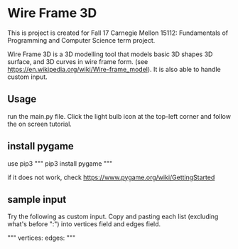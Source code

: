 # Wire Frame 3D

This is project is created for Fall 17 Carnegie Mellon 15112: Fundamentals of Programming and Computer Science term project. 

Wire Frame 3D is a 3D modelling tool that models basic 3D shapes 3D surface, and 3D curves in wire frame form. (see https://en.wikipedia.org/wiki/Wire-frame_model). It is also able to handle custom input. 

## Usage

run the main.py file. Click the light bulb icon at the top-left corner and follow the on screen tutorial. 


## install pygame

use pip3
"""
pip3 install pygame
"""

if it does not work, check
https://www.pygame.org/wiki/GettingStarted

## sample input

Try the following as custom input. Copy and pasting each list (excluding what's before ":") into vertices field and edges field. 

"""
vertices: 
edges: 
"""

